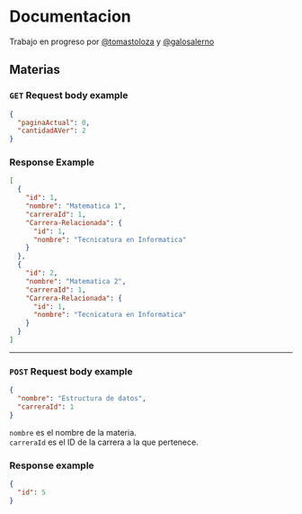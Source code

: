 # Documentacion

Trabajo en progreso por [@tomastoloza](https://github.com/tomastoloza/)
y [@galosalerno](https://github.com/galosalerno/)

## Materias

### `GET` Request body example

```json
{
  "paginaActual": 0,
  "cantidadAVer": 2
}
```

### Response Example

```json
[
  {
    "id": 1,
    "nombre": "Matematica 1",
    "carreraId": 1,
    "Carrera-Relacionada": {
      "id": 1,
      "nombre": "Tecnicatura en Informatica"
    }
  },
  {
    "id": 2,
    "nombre": "Matematica 2",
    "carreraId": 1,
    "Carrera-Relacionada": {
      "id": 1,
      "nombre": "Tecnicatura en Informatica"
    }
  }
]
```

---

### `POST` Request body example

```json
{
  "nombre": "Estructura de datos",
  "carreraId": 1
}
```

`nombre` es el nombre de la materia.  
`carreraId` es el ID de la carrera a la que pertenece.

### Response example

```json
{
  "id": 5
}
```